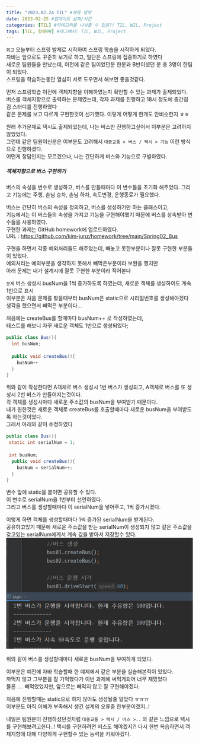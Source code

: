```yaml
---
title: "2023.02.24 TIL" #제목 영역
date: 2023-02-25 #업데이트 날짜/시간
categories: [TIL] #카테고리를 나눠줄 수 있음?! TIL, WIL, Project
tags: [TIL, 항해99] #태그예시: TIL, WIL, Project
---
```


`회고`
오늘부터 스프링 발제로 시작하여 스프링 학습을 시작하게 되었다.  
자바는 앞으로도 꾸준히 보기로 하고, 일단은 스프링에 집중하기로 하였다  
새로운 팀원들을 만났는데, 이전에 같은 팀이었던분 한분과 B반이셨던 분 총 3명이 한팀이 되었다.  
스프링을 학습하는동안 열심히 서로 도우면서 해보면 좋을것같다.

먼저 스프링학습 이전에 객체지향을 이해하였는지 확인할 수 있는 과제가 출제되었다.  
버스를 객체지향으로 출력하는 문제였는데, 각자 과제를 진행하고 18시 정도에 중간점검 스터디를 진행하였다  
같은 문제를 보고 다르게 구현한것이 신기했다. 이렇게 어떻게 한개도 안비슷한지 ㅎㅎ

원래 추가문제로 택시도 출제되었는데, 나는 버스만 진행하고싶어서 이부분은 고려하지 않았었다.  
그런데 같은 팀원이신분은 이부분도 고려해서 `대중교통 > 버스 / 택시 > 기능` 이런 방식으로 진행하셨다.  
어떤게 정답인지는 모르겠으나, 나는 간단하게 버스와 기능으로 구별하였다.

<h5><strong>객체지향으로 버스 구현하기</strong></h5>
버스의 속성을 변수로 생성하고, 버스를 만들때마다 이 변수들을 초기화 해주었다.  
그리고 기능에는 주행, 손님 승차, 손님 하차, 속도변경, 운행종료가 필요했다.

버스는 간단히 버스의 속성을 정의하고, 버스를 생성하기만 하는 클래스이고,  
기능에서는 이 버스들의 속성을 가지고 기능을 구현해야했기 때문에 버스를 상속받아 변수들을 사용하였다.  
구현한 과제는 GitHub homework에 업로드하였다.  
URL : https://github.com/kim-junz/homework/tree/main/Spring02_Bus

구현을 하면서 각종 예외처리들도 해주었는데, 빼놓고 못한부분이나 잘못 구현한 부분들이 있었다.  
예외처리는 예외부분을 생각하지 못해서 빼먹은부분이라 보완을 했지만  
아래 문제는 내가 설계시에 잘못 구현한 부분이라 적어본다

`문제` 버스 생성시 busNum을 1씩 증가하도록 하였는데, 새로운 객체를 생성하여도 계속 1번으로 표시  
이부분은 처음 문제를 봤을때부터 busNum은 static으로 시리얼번호를 생성해야겠다 생각을 했으면서 빼먹은 부분이다...

처음에는 createBus를 할때마다 busNum++ 로 작성하였는데,  
테스트를 해보니 자꾸 새로운 객체도 1번으로 생성되었다;

```java
public class Bus(){
  int busNum;

  public void createBus(){
    busNum++
  }
}
```

위와 같이 작성한다면 A객체로 버스 생성시 1번 버스가 생성되고, A객체로 버스를 또 생성시 2번 버스가 만들어지는것이다.  
각 객체를 생성시마다 새로운 주소값의 busNum을 부여받기 때문이다.  
내가 원한것은 새로운 객체로 createBus를 호출할때마다 새로운 busNum을 부여받도록 하는것이었다.  
그래서 아래와 같이 수정하였다

```java
public class Bus(){
 static int serialNum = 1;

 int busNum;
  public void createBus(){
    busNum = serialNum++;
  }
}
```

변수 앞에 static을 붙이면 공유할 수 있다.  
이 변수로 serialNum을 1번부터 선언하였다.  
그리고 버스를 생성할때마다 이 serialNum을 넣어주고, 1씩 증가시켰다.

이렇게 하면 객체를 생성할때마다 1씩 증가된 serialNum을 받게된다.  
공유하고있기 때문에 새로운 주소값을 받는 serialNum이 생성되지 않고 같은 주소값을 갖고있는 serialNum에게서 계속 값을 받아서 저장할수 있다.  
<img src = "https://raw.githubusercontent.com/kim-junz/kim-junz.github.io/0f8476f6e30d3e6745f25d57ef628ecd50e8ac00/_posts/2023/post_img/23-02-24/01.png">

위와 같이 버스를 생성할때마다 새로운 busNum을 부여하게 되었다.

이부분은 예전에 자바 학습할때 한 예제에서 같은 부분을 실습해본적이 있었다.  
까먹지 않고 그부분을 잘 기억했다가 이번 과제에 써먹게되어 너무 재밌었다  
물론 .... 빼먹었었지만, 앞으로는 빼먹지 않고 잘 구현해야겠다.

처음에 진행할때는 static으로 하지 않아도 생성될줄 알았다 ㅠㅠㅠ  
이부분도 아직 이해가 부족해서 생긴 설계의 오류중 한부분이겠지..!

내일은 팀원분이 진행하셨던것처럼 `대중교통 > 택시 / 버스 >..` 와 같은 느낌으로
택시를 구현해보려고한다..! 택시를 구현하려면 버스도 해야겠지?!
다시 한번 복습하면서 객체지향에 대해 다양하게 구현할수 있는 능력을 키워야겠다.
